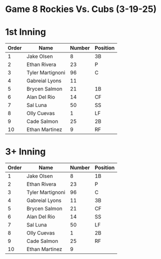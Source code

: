 # Game 8 Rockies Vs. Cubs (3-19-25)

# 1st Inning

| Order | Name | Number | Position |
| --- | --- | --- | --- |
| 1   | Jake Olsen | 8   | 3B  |
| 2   | Ethan Rivera | 23  | P   |
| 3   | Tyler Martignoni | 96  | C  |
| 4   | Gabreial Lyons | 11  |   |
| 5   | Brycen Salmon | 21  | 1B   |
| 6   | Alan Del Rio | 14  | CF  |
| 7   | Sal Luna | 50  |   SS  |
| 8   | Olly Cuevas | 1   | LF  |
| 9   | Cade Salmon | 25  | 2B  |
| 10  | Ethan Martinez | 9   | RF |

# 3+ Inning

| Order | Name | Number | Position |
| --- | --- | --- | --- |
| 1   | Jake Olsen | 8   | 1B  |
| 2   | Ethan Rivera | 23  | P   |
| 3   | Tyler Martignoni | 96  | C  |
| 4   | Gabreial Lyons | 11  |  3B |
| 5   | Brycen Salmon | 21  | CF  |
| 6   | Alan Del Rio | 14  | SS  |
| 7   | Sal Luna | 50  |  LF  |
| 8   | Olly Cuevas | 1   | 2B  |
| 9   | Cade Salmon | 25  | RF  |
| 10  | Ethan Martinez | 9   |  |